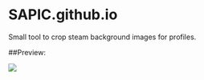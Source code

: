SAPIC.github.io
===============
Small tool to crop steam background images for profiles.

##Preview:

![](http://i.oddball.tf/nqMjP.jpg?raw=true)